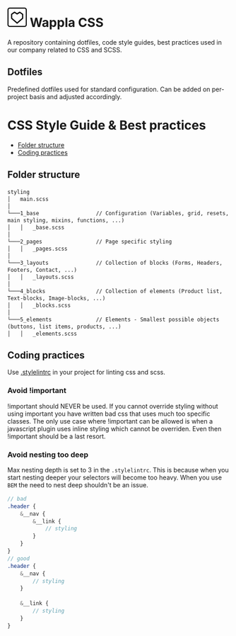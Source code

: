 # ![Logo](assets/signature.png) Wappla CSS

A repository containing dotfiles, code style guides, best practices used in our company related to CSS and SCSS.

## Dotfiles

Predefined dotfiles used for standard configuration. Can be added on per-project basis and adjusted accordingly.


# CSS Style Guide & Best practices

- [Folder structure](#folder-structure)
- [Coding practices](#coding-practices)


## Folder structure

```
styling
│   main.scss
│
└───1_base                  // Configuration (Variables, grid, resets, main styling, mixins, functions, ...)
│   │   _base.scss
│
└───2_pages                 // Page specific styling
│   │   _pages.scss
│
└───3_layouts               // Collection of blocks (Forms, Headers, Footers, Contact, ...)
│   │   _layouts.scss
│
└───4_blocks                // Collection of elements (Product list, Text-blocks, Image-blocks, ...)
│   │   _blocks.scss
│
└───5_elements              // Elements - Smallest possible objects (buttons, list items, products, ...)
│   │   _elements.scss
```

## Coding practices

Use [.stylelintrc](https://github.com/wappla/docs_css/blob/master/dotfiles/.stylelintrc) in your project for linting css and scss.


### Avoid !important

!important should NEVER be used. If you cannot override styling without using important you have written bad css that uses much too specific classes.
The only use case where !important can be allowed is when a javascript plugin uses inline styling which cannot be overriden. Even then !important should be a last resort.

### Avoid nesting too deep

Max nesting depth is set to 3 in the `.stylelintrc`.
This is because when you start nesting deeper your selectors will become too heavy. When you use `BEM` the need to nest deep shouldn't be an issue.


```scss
// bad
.header {
    &__nav {
        &__link {
            // styling
        }
    }
}
// good
.header {
    &__nav {
        // styling
    }

    &__link {
        // styling
    }
}
```
